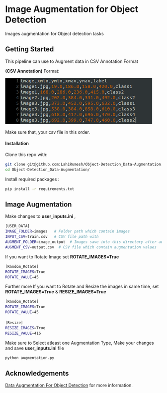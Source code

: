 # Image Augmentation for Object Detection

Images augmentation for Object detection tasks

## Getting Started

This pipeline can use to Augment data in CSV Annotation Format

**(CSV Annotation)** Format:

![CSV_format](/utils_data/SS/csv.png)

Make sure that, your csv file in this order.

#### Installation
Clone this repo with:
```bash
git clone git@github.com:LahiRumesh/Object-Detection_Data-Augmentation.git
cd Object-Detection_Data-Augmentation/
```

Install required packages :

```bash
pip install -r requirements.txt
```

## Image Augmentation

Make changes to **user_inputs.ini** , 

```bash
[USER_DATA]
IMAGE_FOLDER=images   # Folder path which contain images
INPUT_CSV=train.csv   # CSV file path with 
AUGMENT_FOLDER=image_output  # Images save into this directory after augmentaion
AUGMENT_CSV=output.csv  # CSV file which contain augmentation values
```

If you want to Rotate Image set **ROTATE_IMAGES=True**

```bash
[Random_Rotate]
ROTATE_IMAGES=True 
ROTATE_VALUE=45
```
Further more If you want to Rotate and Resize the images in same time, set **ROTATE_IMAGES=True** & **RESIZE_IMAGES=True**

```bash
[Random_Rotate]
ROTATE_IMAGES=True 
ROTATE_VALUE=45

[Resize]
RESIZE_IMAGES=True 
RESIZE_VALUE=416

```

Make sure to Select atleast one Augmentation Type, Make your changes and save **user_inputs.ini** file

```bash
python augmentation.py
```


## Acknowledgements

 [Data Augmentation For Object Detection](https://github.com/Paperspace/DataAugmentationForObjectDetection) for more information.
